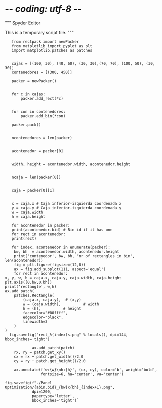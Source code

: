 # -*- coding: utf-8 -*-
"""
Spyder Editor

This is a temporary script file.
"""

       from rectpack import newPacker
       from matplotlib import pyplot as plt
       import matplotlib.patches as patches


       cajas = [(100, 30), (40, 60), (30, 30),(70, 70), (100, 50), (30, 30)]
       contenedores = [(300, 450)]

       packer = newPacker()


       for c in cajas:
	       packer.add_rect(*c)


       for con in contenedores:
	       packer.add_bin(*con)

       packer.pack()


       ncontenedores = len(packer)


       acontenedor = packer[0]


       width, height = acontenedor.width, acontenedor.height


       ncaja = len(packer[0])


       caja = packer[0][1]


       x = caja.x # Caja inferior-izquierda coordenada x
       y = caja.y # Caja inferior-izquierda coordenada y
       w = caja.width
       h = caja.height

       for acontenedor in packer:
       print(acontenedor.bid) # Bin id if it has one
       for rect in acontenedor:
       print(rect)

       for index, acontenedor in enumerate(packer):
        bw, bh  = acontenedor.width, acontenedor.height
        print('contenedor', bw, bh, "nr of rectangles in bin", len(acontenedor))
        fig = plt.figure(figsize=(12,8))
        ax = fig.add_subplot(111, aspect='equal')
        for rect in acontenedor:
    x, y, w, h = caja.x, caja.y, caja.width, caja.height
    plt.axis([0,bw,0,bh])
    print('rectangle', w,h)
    ax.add_patch(
        patches.Rectangle(
            (caja.x, caja.y),  # (x,y)
            w = (caja.width),          # width
            h = (h),          # height
            facecolor="#00ffff",
            edgecolor="black",
            linewidth=3
        )
    )
      fig.savefig("rect_%(index)s.png" % locals(), dpi=144, bbox_inches='tight')
		
                ax.add_patch(patch)
		rx, ry = patch.get_xy()
		cx = rx + patch.get_width()/2.0
		cy = ry + patch.get_height()/2.0
		
		ax.annotate(f'w:{w}\nh:{h}', (cx, cy), color='b', weight='bold', 
					fontsize=6, ha='center', va='center')
					
	fig.savefig(f"./Panel Optimization/{abin.bid}_{bw}x{bh}_{index+1}.png", 
			    dpi=1200, 
				papertype='letter',
				bbox_inches='tight')`
